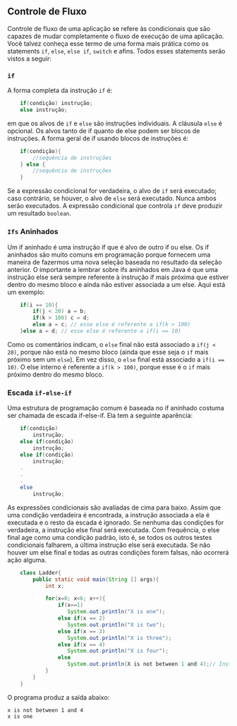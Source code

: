 ## Controle de Fluxo
Controle de fluxo de uma aplicação se refere às condicionais que são capazes de mudar completamente o fluxo de execução de uma aplicação. Você talvez conheça esse termo de uma forma mais prática como os statements `if`, `else`, `else if`, `switch` e afins. Todos esses statements serão vistos a seguir: 

### `if`
A forma completa da instrução `if` é: 

```java
	if(condição) instrução;
	else instrução;
```
em que os alvos de `if` e `else` são instruções individuais. A cláusula `else` é opcional. Os alvos tanto de if quanto de else podem ser blocos de instruções. A forma geral de if usando blocos de instruções é: 

```java
	if(condição){
		//sequência de instruções
	} else {
		//sequência de instruções	
	}
```

Se a expressão condicional for verdadeira, o alvo de `if` será executado; caso contrário, se houver, o alvo de `else` será executado. Nunca ambos serão executados. A expressão condicional que controla `if` deve produzir um resultado `boolean`. 

### `Ifs` Aninhados
Um if aninhado é uma instrução if que é alvo de outro if ou else. Os if aninhados são muito comuns em programação porque fornecem uma maneira de fazermos uma nova seleção baseada no resultado da seleção anterior. O importante a lembrar sobre ifs aninhados em Java é que uma instrução else será sempre referente à instrução if mais próxima que estiver dentro do mesmo bloco e ainda não estiver associada a um else. Aqui está um exemplo: 

```java
	if(i == 10){
		if(j < 20) a = b;
		if(k > 100) c = d;
		else a = c; // esse else é referente a if(k > 100)		
	}else a = d; // esse else é referente a if(i == 10)
```

Como os comentários indicam, o `else` final não está associado a `if(j < 20)`, porque não está no mesmo bloco (ainda que esse seja o `if` mais próximo sem um `else`). Em vez disso, o `else` final está associado a `if(i == 10)`. O else interno é referente a `if(k > 100)`, porque esse é o `if` mais próximo dentro do mesmo bloco.

### Escada `if-else-if`

Uma estrutura de programação comum é baseada no if aninhado costuma ser chamada de escada if-else-if. Ela tem a seguinte aparência: 

```java
	if(condição)
		instrução;
	else if(condição)
		instrução;
	else if(condição)
		instrução;
	.
	.
	.
	else
		instrução;	
```

As expressões condicionais são avaliadas de cima para baixo. Assim que uma condição verdadeira é encontrada, a instrução associada a ela é executada e o resto da escada é ignorado. Se nenhuma das condições for verdadeira, a instrução else final será executada. Com frequência, o else final age como uma condição padrão, isto é, se todos os outros testes condicionais falharem, a última instrução else será executada. Se não houver um else final e todas as outras condições forem falsas, não ocorrerá ação alguma. 

```java
	class Ladder{
		public static void main(String [] args){
			int x;

			for(x=0; x<6; x++){
				if(x==1) 
				   System.out.println("X is one");
				else if(x == 2) 
				   System.out.println("X is two");
				else if(x == 3)
				   System.out.println("X is three");
				else if(x == 4)
				   System.out.println("X is four");
				else 
				   System.out.println(X is not between 1 and 4);// Instrução padrão 			
			}
		}	
	}
```

O programa produz a saída abaixo: 

```
x is not between 1 and 4
x is one
``` 

